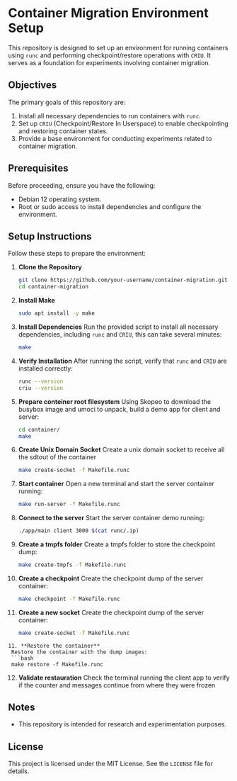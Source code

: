 # Container Migration Environment Setup

This repository is designed to set up an environment for running containers using `runc` and performing checkpoint/restore operations with `CRIU`. It serves as a foundation for experiments involving container migration.

## Objectives

The primary goals of this repository are:
1. Install all necessary dependencies to run containers with `runc`.
2. Set up `CRIU` (Checkpoint/Restore In Userspace) to enable checkpointing and restoring container states.
3. Provide a base environment for conducting experiments related to container migration.

## Prerequisites

Before proceeding, ensure you have the following:
- Debian 12 operating system.
- Root or sudo access to install dependencies and configure the environment.

## Setup Instructions

Follow these steps to prepare the environment:

1. **Clone the Repository**
   ```bash
   git clone https://github.com/your-username/container-migration.git
   cd container-migration
   ```

1. **Install Make**
   ```bash
   sudo apt install -y make
   ```

2. **Install Dependencies**
   Run the provided script to install all necessary dependencies, including `runc` and `CRIU`, this can take several minutes:
   ```bash
   make
   ```

3. **Verify Installation**
   After running the script, verify that `runc` and `CRIU` are installed correctly:
   ```bash
   runc --version
   criu --version
   ```
4. **Prepare conteiner root filesystem**
   Using Skopeo to download the busybox image and umoci to unpack, build a demo app for client and server:
   ```bash
   cd container/
   make
   ```

5. **Create Unix Domain Socket**
    Create a unix domain socket to receive all the sdtout of the container
    ```bash
   make create-socket -f Makefile.runc
   ```

6. **Start container**
   Open a new terminal and start the server container running:
   ```bash
   make run-server -f Makefile.runc
   ```

7. **Connect to the server**
   Start the server container demo running:
   ```bash
   ./app/main client 3000 $(cat runc/.ip)
   ```

8. **Create a tmpfs folder**
    Create a tmpfs folder to store the checkpoint dump:
    ```bash
    make create-tmpfs -f Makefile.runc
   ```

9. **Create a checkpoint**
    Create the checkpoint dump of the server container:
    ```bash
    make checkpoint -f Makefile.runc
   ```

10. **Create a new socket**
    Create the checkpoint dump of the server container:
    ```bash
    make create-socket -f Makefile.runc
   ```
11. **Restore the container**
    Restore the container with the dump images:
    ```bash
    make restore -f Makefile.runc
   ```

12. **Validate restauration**
    Check the terminal running the client app to verify if the counter and messages continue from where they were frozen

## Notes

- This repository is intended for research and experimentation purposes.

## License

This project is licensed under the MIT License. See the `LICENSE` file for details.